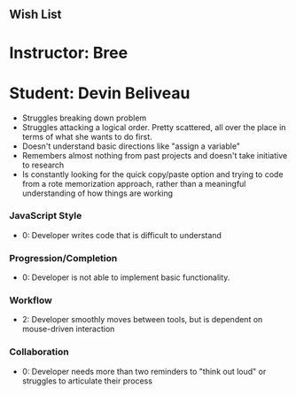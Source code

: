 ## Wish List
# Instructor: Bree
# Student: Devin Beliveau

- Struggles breaking down problem
- Struggles attacking a logical order. Pretty scattered, all over the place in terms of what she wants to do first.
- Doesn't understand basic directions like "assign a variable"
- Remembers almost nothing from past projects and doesn't take initiative to research
- Is constantly looking for the quick copy/paste option and trying to code from a rote memorization approach, rather than a meaningful understanding of how things are working

### JavaScript Style
* 0: Developer writes code that is difficult to understand

### Progression/Completion
* 0: Developer is not able to implement basic functionality.

### Workflow
* 2: Developer smoothly moves between tools, but is dependent on mouse-driven interaction

### Collaboration
* 0: Developer needs more than two reminders to "think out loud" or struggles to articulate their process
